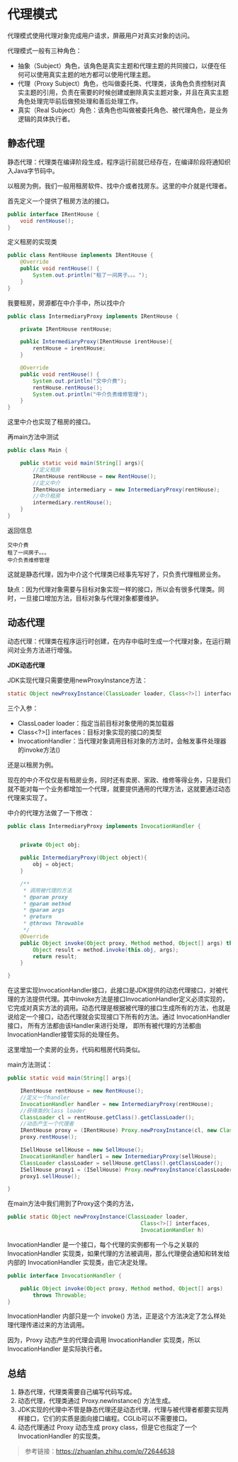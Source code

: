 # 代理模式

代理模式使用代理对象完成用户请求，屏蔽用户对真实对象的访问。

代理模式一般有三种角色：

- 抽象（Subject）角色，该角色是真实主题和代理主题的共同接口，以便在任何可以使用真实主题的地方都可以使用代理主题。
- 代理（Proxy Subject）角色，也叫做委托类、代理类，该角色负责控制对真实主题的引用，负责在需要的时候创建或删除真实主题对象，并且在真实主题角色处理完毕前后做预处理和善后处理工作。
- 真实（Real Subject）角色：该角色也叫做被委托角色、被代理角色，是业务逻辑的具体执行者。

## 静态代理

静态代理：代理类在编译阶段生成，程序运行前就已经存在，在编译阶段将通知织入Java字节码中。

以租房为例，我们一般用租房软件、找中介或者找房东。这里的中介就是代理者。

首先定义一个提供了租房方法的接口。

```java
public interface IRentHouse {
    void rentHouse();
}
```

定义租房的实现类

```java
public class RentHouse implements IRentHouse {
    @Override
    public void rentHouse() {
        System.out.println("租了一间房子。。。");
    }
}
```

我要租房，房源都在中介手中，所以找中介

```java
public class IntermediaryProxy implements IRentHouse {

    private IRentHouse rentHouse;

    public IntermediaryProxy(IRentHouse irentHouse){
        rentHouse = irentHouse;
    }

    @Override
    public void rentHouse() {
        System.out.println("交中介费");
        rentHouse.rentHouse();
        System.out.println("中介负责维修管理");
    }
}
```

这里中介也实现了租房的接口。

再main方法中测试

```java
public class Main {

    public static void main(String[] args){
        //定义租房
        IRentHouse rentHouse = new RentHouse();
        //定义中介
        IRentHouse intermediary = new IntermediaryProxy(rentHouse);
        //中介租房
        intermediary.rentHouse();
    }
}
```

返回信息

```text
交中介费
租了一间房子。。。
中介负责维修管理
```

这就是静态代理，因为中介这个代理类已经事先写好了，只负责代理租房业务。

缺点：因为代理对象需要与目标对象实现一样的接口，所以会有很多代理类。同时，一旦接口增加方法，目标对象与代理对象都要维护。

## 动态代理

动态代理：代理类在程序运行时创建，在内存中临时生成一个代理对象，在运行期间对业务方法进行增强。

**JDK动态代理**

JDK实现代理只需要使用newProxyInstance方法：

```java
static Object newProxyInstance(ClassLoader loader, Class<?>[] interfaces,   InvocationHandler h )
```

三个入参：

- ClassLoader loader：指定当前目标对象使用的类加载器
- Class<?>[] interfaces：目标对象实现的接口的类型
- InvocationHandler：当代理对象调用目标对象的方法时，会触发事件处理器的invoke方法()

还是以租房为例。

现在的中介不仅仅是有租房业务，同时还有卖房、家政、维修等得业务，只是我们就不能对每一个业务都增加一个代理，就要提供通用的代理方法，这就要通过动态代理来实现了。

中介的代理方法做了一下修改：

```java
public class IntermediaryProxy implements InvocationHandler {


    private Object obj;

    public IntermediaryProxy(Object object){
        obj = object;
    }

    /**
     * 调用被代理的方法
     * @param proxy
     * @param method
     * @param args
     * @return
     * @throws Throwable
     */
    @Override
    public Object invoke(Object proxy, Method method, Object[] args) throws Throwable {
        Object result = method.invoke(this.obj, args);
        return result;
    }

}
```

在这里实现InvocationHandler接口，此接口是JDK提供的动态代理接口，对被代理的方法提供代理。其中invoke方法是接口InvocationHandler定义必须实现的， 它完成对真实方法的调用。动态代理是根据被代理的接口生成所有的方法，也就是说给定一个接口，动态代理就会实现接口下所有的方法。通过 InvocationHandler接口， 所有方法都由该Handler来进行处理， 即所有被代理的方法都由 InvocationHandler接管实际的处理任务。

这里增加一个卖房的业务，代码和租房代码类似。

main方法测试：

```java
public static void main(String[] args){

    IRentHouse rentHouse = new RentHouse();
    //定义一个handler
    InvocationHandler handler = new IntermediaryProxy(rentHouse);
    //获得类的class loader
    ClassLoader cl = rentHouse.getClass().getClassLoader();
    //动态产生一个代理者
    IRentHouse proxy = (IRentHouse) Proxy.newProxyInstance(cl, new Class[]{IRentHouse.class}, handler);
    proxy.rentHouse();

    ISellHouse sellHouse = new SellHouse();
    InvocationHandler handler1 = new IntermediaryProxy(sellHouse);
    ClassLoader classLoader = sellHouse.getClass().getClassLoader();
    ISellHouse proxy1 = (ISellHouse) Proxy.newProxyInstance(classLoader, new Class[]{ISellHouse.class}, handler1);
    proxy1.sellHouse();

}
```

在main方法中我们用到了Proxy这个类的方法，

```java
public static Object newProxyInstance(ClassLoader loader,
                                          Class<?>[] interfaces,
                                          InvocationHandler h)
```

InvocationHandler 是一个接口，每个代理的实例都有一个与之关联的 InvocationHandler 实现类，如果代理的方法被调用，那么代理便会通知和转发给内部的 InvocationHandler 实现类，由它决定处理。

```java
public interface InvocationHandler {

    public Object invoke(Object proxy, Method method, Object[] args)
        throws Throwable;
}
```

InvocationHandler 内部只是一个 invoke() 方法，正是这个方法决定了怎么样处理代理传递过来的方法调用。

因为，Proxy 动态产生的代理会调用 InvocationHandler 实现类，所以 InvocationHandler 是实际执行者。

## 总结

1. 静态代理，代理类需要自己编写代码写成。
2. 动态代理，代理类通过 Proxy.newInstance() 方法生成。
3. JDK实现的代理中不管是静态代理还是动态代理，代理与被代理者都要实现两样接口，它们的实质是面向接口编程。CGLib可以不需要接口。
4. 动态代理通过 Proxy 动态生成 proxy class，但是它也指定了一个 InvocationHandler 的实现类。



> 参考链接：https://zhuanlan.zhihu.com/p/72644638
